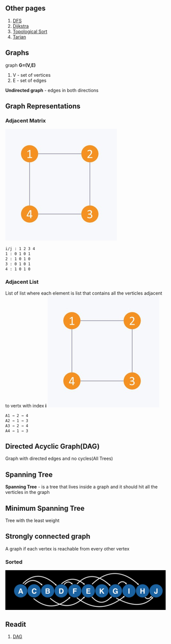 ## Other pages
1. [DFS](DFS)
2. [Dijkstra](Dijkstra)
3. [Topological Sort](TopologicalSort)
4. [Tarjan](Tarjan)


## Graphs
graph **G=(V,E)**
1. V - set of vertices
2. E - set of edges

**Undirected graph** - edges in both directions

## Graph Representations
###  Adjacent Matrix
![Matrix](matrix.jpeg)
```
i/j : 1 2 3 4
1 : 0 1 0 1
2 : 1 0 1 0
3 : 0 1 0 1
4 : 1 0 1 0
```
### Adjacent List
List of list where each element is list that contains all the verticles 
adjacent to vertx with index **i**
![Matrix](matrix.jpeg)
```
A1 → 2 → 4
A2 → 1 → 3
A3 → 2 → 4
A4 → 1 → 3
```
## Directed Acyclic Graph(DAG)
Graph with directed edges and no cycles(All Trees)

## Spanning Tree
**Spanning Tree** - is a tree that lives inside a graph
and it should hit all the verticles in the graph

## Minimum Spanning Tree
Tree with the least weight

## Strongly connected graph
A graph if each vertex is reachable from every other vertex


### Sorted
![Sorted](sorted.png)



## Readit
1. [DAG](https://medium.com/basecs/spinning-around-in-cycles-with-directed-acyclic-graphs-a233496d4688)
